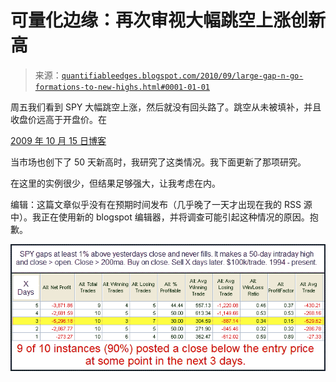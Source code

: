 <!--yml

分类：未分类

日期：2024-05-18 12:53:42

-->

# 可量化边缘：再次审视大幅跳空上涨创新高

> 来源：[`quantifiableedges.blogspot.com/2010/09/large-gap-n-go-formations-to-new-highs.html#0001-01-01`](http://quantifiableedges.blogspot.com/2010/09/large-gap-n-go-formations-to-new-highs.html#0001-01-01)

周五我们看到 SPY 大幅跳空上涨，然后就没有回头路了。跳空从未被填补，并且收盘价远高于开盘价。在

[2009 年 10 月 15 日博客](http://quantifiableedges.blogspot.com/2009/10/large-gap-gos-to-intermediate-term.html)

当市场也创下了 50 天新高时，我研究了这类情况。我下面更新了那项研究。

在这里的实例很少，但结果足够强大，让我考虑在内。

编辑：这篇文章似乎没有在预期时间发布（几乎晚了一天才出现在我的 RSS 源中）。我正在使用新的 blogspot 编辑器，并将调查可能引起这种情况的原因。抱歉。

![](img/a5e396b1f3cb19e2db051c94b822cce9.png)

